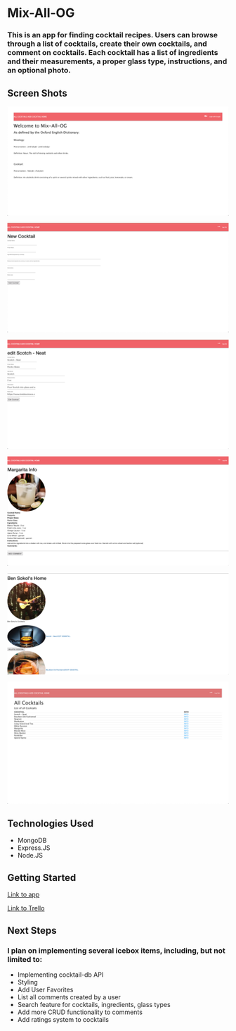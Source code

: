 # Mix-All-OG

### This is an app for finding cocktail recipes. Users can browse through a list of cocktails, create their own cocktails, and comment on cocktails. Each cocktail has a list of ingredients and their measurements, a proper glass type, instructions, and an optional photo.

## Screen Shots

![Screenshot 1](public/images/Screenshots/LandingPage.png)

![Screenshot 2](public/images/Screenshots/NewCocktailPage.png)

![Screenshot 3](public/images/Screenshots/EditCocktailPage.png)

![Screenshot 4](public/images/Screenshots/CocktailShowPage.png)

![Screenshot 5](public/images/Screenshots/UserHomePage.png)

![Screenshot 6](public/images/Screenshots/AllCocktailsPage.png)

## Technologies Used

- MongoDB
- Express.JS
- Node.JS

## Getting Started

[Link to app](https://mix-all-og.herokuapp.com/)

[Link to Trello](https://trello.com/b/0e52V8mp/mix-all-og)

## Next Steps

### I plan on implementing several icebox items, including, but not limited to:

- Implementing cocktail-db API
- Styling
- Add User Favorites
- List all comments created by a user
- Search feature for cocktails, ingredients, glass types
- Add more CRUD functionality to comments
- Add ratings system to cocktails